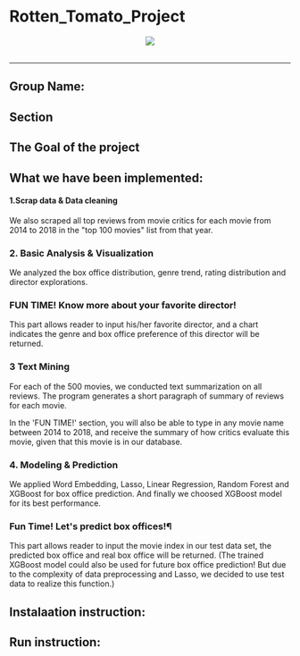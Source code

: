 # Rotten_Tomato_Project
<div align="center">
  <img src="https://cals.org/wp-content/uploads/2018/06/movie.jpg"><br><br>
</div>

-----------------
## Group Name:
## Section

## The Goal of the project

## What we have been implemented:

#### 1.Scrap data & Data cleaning

We also scraped all top reviews from movie critics for each movie from 2014 to 2018 in the "top 100 movies" list from that year. 
### 2. Basic Analysis & Visualization 

We analyzed the box office distribution, genre trend, rating distribution and director explorations.


### FUN TIME! Know more about your favorite director!

This part allows reader to input his/her favorite director, and a chart indicates the genre and box office preference of this director will be returned.

### 3 Text Mining

For each of the 500 movies, we conducted text summarization on all reviews. The program generates a short paragraph of summary of reviews for each movie.

In the 'FUN TIME!' section, you will also be able to type in any movie name between 2014 to 2018, and receive the summary of how critics evaluate this movie, given that this movie is in our database.

### 4. Modeling & Prediction

We applied Word Embedding, Lasso, Linear Regression, Random Forest and XGBoost for box office prediction. And finally we choosed XGBoost model for its best performance.

### Fun Time! Let's predict box offices!¶

This part allows reader to input the movie index in our test data set, the predicted box office and real box office will be returned. (The trained XGBoost model could also be used for future box office prediction! But due to the complexity of data preprocessing and Lasso, we decided to use test data to realize this function.)

## Instalaation instruction:


## Run instruction:

